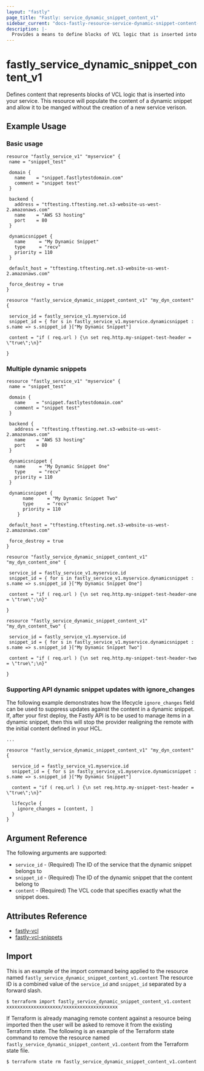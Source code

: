 ```yaml
---
layout: "fastly"
page_title: "Fastly: service_dynamic_snippet_content_v1"
sidebar_current: "docs-fastly-resource-service-dynamic-snippet-content-v1"
description: |-
  Provides a means to define blocks of VCL logic that is inserted into your service through Fastly dynamic snippets.
---
```


# fastly_service_dynamic_snippet_content_v1

Defines content that represents blocks of VCL logic that is inserted into your service.  This resource will populate the content of a dynamic snippet and allow it to be manged without the creation of a new service verison. 
 
## Example Usage

### Basic usage

```hcl 
resource "fastly_service_v1" "myservice" {
 name = "snippet_test"

 domain {
   name    = "snippet.fastlytestdomain.com"
   comment = "snippet test"
 }

 backend {
   address = "tftesting.tftesting.net.s3-website-us-west-2.amazonaws.com"
   name    = "AWS S3 hosting"
   port    = 80
 }

 dynamicsnippet {
   name     = "My Dynamic Snippet"
   type     = "recv"
   priority = 110
 }

 default_host = "tftesting.tftesting.net.s3-website-us-west-2.amazonaws.com"

 force_destroy = true
}

resource "fastly_service_dynamic_snippet_content_v1" "my_dyn_content" {

 service_id = fastly_service_v1.myservice.id
 snippet_id = { for s in fastly_service_v1.myservice.dynamicsnippet : s.name => s.snippet_id }["My Dynamic Snippet"]

 content = "if ( req.url ) {\n set req.http.my-snippet-test-header = \"true\";\n}"

}
```

### Multiple dynamic snippets

```hcl
resource "fastly_service_v1" "myservice" {
 name = "snippet_test"

 domain {
   name    = "snippet.fastlytestdomain.com"
   comment = "snippet test"
 }

 backend {
   address = "tftesting.tftesting.net.s3-website-us-west-2.amazonaws.com"
   name    = "AWS S3 hosting"
   port    = 80
 }

 dynamicsnippet {
   name     = "My Dynamic Snippet One"
   type     = "recv"
   priority = 110
 }
 
 dynamicsnippet {
      name     = "My Dynamic Snippet Two"
      type     = "recv"
      priority = 110
    }

 default_host = "tftesting.tftesting.net.s3-website-us-west-2.amazonaws.com"

 force_destroy = true
}

resource "fastly_service_dynamic_snippet_content_v1" "my_dyn_content_one" {

 service_id = fastly_service_v1.myservice.id
 snippet_id = { for s in fastly_service_v1.myservice.dynamicsnippet : s.name => s.snippet_id }["My Dynamic Snippet One"]

 content = "if ( req.url ) {\n set req.http.my-snippet-test-header-one = \"true\";\n}"

}

resource "fastly_service_dynamic_snippet_content_v1" "my_dyn_content_two" {

 service_id = fastly_service_v1.myservice.id
 snippet_id = { for s in fastly_service_v1.myservice.dynamicsnippet : s.name => s.snippet_id }["My Dynamic Snippet Two"]

 content = "if ( req.url ) {\n set req.http.my-snippet-test-header-two = \"true\";\n}"

}
```

### Supporting API dynamic snippet updates with ignore_changes

The following example demonstrates how the lifecycle `ignore_changes` field can be used to suppress updates against the 
content in a dynamic snippet.  If, after your first deploy, the Fastly API is to be used to manage items in a dynamic snippet, then this will stop the provider realigning the remote with the initial content defined in your HCL.

```hcl
...

resource "fastly_service_dynamic_snippet_content_v1" "my_dyn_content" {

  service_id = fastly_service_v1.myservice.id
  snippet_id = { for s in fastly_service_v1.myservice.dynamicsnippet : s.name => s.snippet_id }["My Dynamic Snippet"]

  content = "if ( req.url ) {\n set req.http.my-snippet-test-header = \"true\";\n}"

  lifecycle {
    ignore_changes = [content, ]
  }
}
```


## Argument Reference

The following arguments are supported:

* `service_id` - (Required) The ID of the service that the dynamic snippet belongs to
* `snippet_id` - (Required) The ID of the dynamic snippet that the content belong to
* `content` - (Required) The VCL code that specifies exactly what the snippet does.

## Attributes Reference

* [fastly-vcl](https://developer.fastly.com/reference/api/vcl-services/vcl/)
* [fastly-vcl-snippets](https://developer.fastly.com/reference/api/vcl-services/snippet/)

## Import

This is an example of the import command being applied to the resource named `fastly_service_dynamic_snippet_content_v1.content`
The resource ID is a combined value of the `service_id` and `snippet_id` separated by a forward slash.

```
$ terraform import fastly_service_dynamic_snippet_content_v1.content xxxxxxxxxxxxxxxxxxxx/xxxxxxxxxxxxxxxxxxxx
```

If Terraform is already managing remote content against a resource being imported then the user will be asked to remove it from the existing Terraform state.
The following is an example of the Terraform state command to remove the resource named `fastly_service_dynamic_snippet_content_v1.content` from the Terraform state file.

```
$ terraform state rm fastly_service_dynamic_snippet_content_v1.content
```
